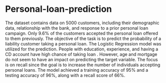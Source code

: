 # Personal-loan-prediction

The dataset contains data on 5000 customers, including their demographic data, relationship with the bank, and response to a prior personal loan campaign. Only 9.6% of the customers accepted the personal loan offered to them previously. The objective of the task is to predict the probability of a liability customer taking a personal loan. The Logistic Regression model was utilized for the prediction. People with education, experience, and having a CD account have high chance of taking loan . However, age and mortgage do not seem to have an impact on predicting the target variable. The focus is on recall since the goal is to increase the number of individuals accepting personal loans. The model achieved a training accuracy of 95% and a testing accuracy of 96%, along with a recall score of 66%.



